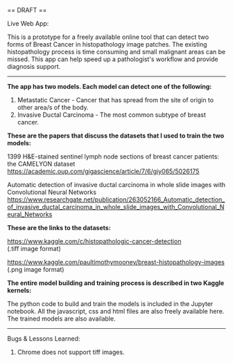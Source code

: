 
== DRAFT ==

Live Web App: 

This is a prototype for a freely available online tool that can detect two forms of Breast Cancer in histopathology image patches. The existing histopathology process is time consuming and small malignant areas can be missed. This app can help speed up a pathologist's workflow and provide diagnosis support.

<hr>

<b>The app has two models. Each model can detect one of the following:</b>

1. Metastatic Cancer - Cancer that has spread from the site of origin to other area/s of the body.
2. Invasive Ductal Carcinoma - The most common subtype of breast cancer.


<b>These are the papers that discuss the datasets that I used to train the two models:</b>

1399 H&E-stained sentinel lymph node sections of breast cancer patients: the CAMELYON dataset<br>
https://academic.oup.com/gigascience/article/7/6/giy065/5026175

Automatic detection of invasive ductal carcinoma in whole slide images with Convolutional Neural Networks<br>
https://www.researchgate.net/publication/263052166_Automatic_detection_of_invasive_ductal_carcinoma_in_whole_slide_images_with_Convolutional_Neural_Networks

<b>These are the links to the datasets:</b>

https://www.kaggle.com/c/histopathologic-cancer-detection<br>
(.tiff image format)

https://www.kaggle.com/paultimothymooney/breast-histopathology-images<br>
(.png image format)

<b>The entire model building and training process is described in two Kaggle kernels:</b>





The python code to build and train the models is included in the Jupyter notebook. All the javascript, css and html files are also freely available here. The trained models are also available.

<hr>

Bugs & Lessons Learned:
1. Chrome does not support tiff images.
